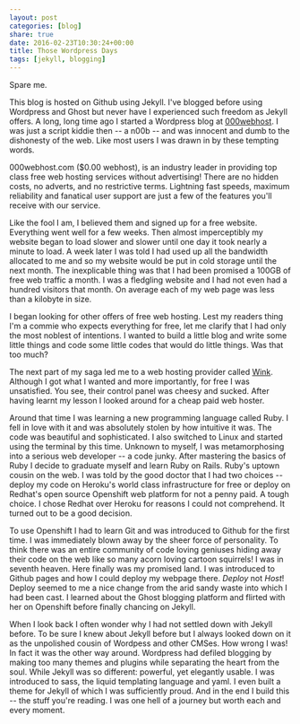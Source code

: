 ```yaml
---
layout: post
categories: [blog]
share: true
date: 2016-02-23T10:30:24+00:00
title: Those Wordpress Days
tags: [jekyll, blogging]
---
```


Spare me.

<span class="dcap">T</span>his blog is hosted on Github using Jekyll. I've blogged before using Wordpress and Ghost but never have I experienced such freedom as Jekyll offers. A long, long time ago I started a Wordpress blog at [000webhost](https://000webhost.com). I was just a script kiddie then -- a n00b -- and was innocent and dumb to the dishonesty of the web. Like most users I was drawn in by these tempting words.

<div class="central-quote">
000webhost.com ($0.00 webhost), is an industry leader in providing top class free web hosting services without advertising! There are no hidden costs, no adverts, and no restrictive terms. Lightning fast speeds, maximum reliability and fanatical user support are just a few of the features you'll receive with our service.
</div>

Like the fool I am, I believed them and signed up for a free website. Everything went well for a few weeks. Then almost imperceptibly my website began to load slower and slower until one day it took nearly a minute to load. A week later I was told I had used up all the bandwidth allocated to me and so my website would be put in cold storage until the next month. The inexplicable thing was that I had been promised a 100GB of free web traffic a month. I was a fledgling website and I had not even had a hundred visitors that month. On average each of my web page was less than a kilobyte in size.

I began looking for other offers of free web hosting. Lest my readers thing I'm a commie who expects everything for free, let me clarify that I had only the most noblest of intentions. I wanted to build a little blog and write some little things and code some little codes that would do little things. Was that too much?

The next part of my saga led me to a web hosting provider called [Wink](http://wink.ws/). Although I got what I wanted and more importantly, for free I was unsatisfied. You see, their control panel was cheesy and sucked. After having learnt my lesson I looked around for a cheap paid web hoster. 

Around that time I was learning a new programming language called Ruby. I fell in love with it and was absolutely stolen by how intuitive it was. The code was beautiful and sophisticated. I also switched to Linux and started using the terminal by this time. Unknown to myself, I was metamorphosing into a serious web developer -- a code junky. After mastering the basics of Ruby I decide to graduate myself and learn Ruby on Rails. Ruby's uptown cousin on the web. I was told by the good doctor that I had two choices -- deploy my code on Heroku's world class infrastructure for free or deploy on Redhat's open source Openshift web platform for not a penny paid. A tough choice. I chose Redhat over Heroku for reasons I could not comprehend. It turned out to be a good decision. 

To use Openshift I had to learn Git and was introduced to Github for the first time. I was immediately blown away by the sheer force of personality. To think there was an entire community of code loving geniuses hiding away their code on the web like so many acorn loving cartoon squirrels! I was in seventh heaven. Here finally was my promised land. I was introduced to Github pages and how I could deploy my webpage there. *Deploy* not *Host*! Deploy seemed to me a nice change from the arid sandy waste into which I had been cast. I learned about the Ghost blogging platform and flirted with her on Openshift before finally chancing on Jekyll.

When I look back I often wonder why I had not settled down with Jekyll before. To be sure I knew about Jekyll before but I always looked down on it as the unpolished cousin of Wordpess and other CMSes. How wrong I was! In fact it was the other way around. Wordpress had defiled blogging by making too many themes and plugins while separating the heart from the soul. While Jekyll was so different: powerful, yet elegantly usable. I was introduced to sass, the liquid templating language and yaml. I even built a theme for Jekyll of which I was sufficiently proud. And in the end I build this -- the stuff you're reading. I was one hell of a journey but worth each and every moment. 

<div class="text-divider"></div>
